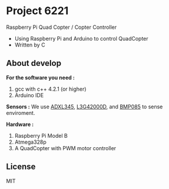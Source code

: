 Project 6221
===========

Raspberry Pi Quad Copter / Copter Controller

  - Using Raspberry Pi and Arduino to control QuadCopter
  - Written by C


About develop
--------------
**For the software you need :**
 1. gcc with c++ 4.2.1 (or higher)
 2. Arduino IDE

**Sensors :**
We use [ADXL345][1], [L3G42000D][2], and [BMP085][3] to sense enviroment.
 
**Hardware :** 
 1. Raspberry Pi Model B
 2. Atmega328p 
 3. A QuadCopter with PWM motor controller


License
----
MIT


  [1]: https://
  [2]: https://
  [3]: https://